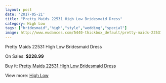 ```yaml
---
layout: post
date: '2017-05-21'
title: "Pretty Maids 22531 High Low Bridesmaid Dress"
category: High Low
tags: ["bridesmaid","high","style","wedding","special"]
image: http://www.eudances.com/5440-thickbox_default/pretty-maids-22531-high-low-bridesmaid-dress.jpg
---
```

Pretty Maids 22531 High Low Bridesmaid Dress

On Sales: **$228.99**
<a href="https://www.eudances.com/en/high-low/1860-pretty-maids-22531-high-low-bridesmaid-dress.html"><amp-img layout="responsive" width="600" height="600" src="//www.eudances.com/5440-thickbox_default/pretty-maids-22531-high-low-bridesmaid-dress.jpg" alt="Pretty Maids 22531 High Low Bridesmaid Dress 0" /></a>
<a href="https://www.eudances.com/en/high-low/1860-pretty-maids-22531-high-low-bridesmaid-dress.html"><amp-img layout="responsive" width="600" height="600" src="//www.eudances.com/5441-thickbox_default/pretty-maids-22531-high-low-bridesmaid-dress.jpg" alt="Pretty Maids 22531 High Low Bridesmaid Dress 1" /></a>

Buy it: [Pretty Maids 22531 High Low Bridesmaid Dress](https://www.eudances.com/en/high-low/1860-pretty-maids-22531-high-low-bridesmaid-dress.html "Pretty Maids 22531 High Low Bridesmaid Dress")

View more: [High Low](https://www.eudances.com/en/20-high-low "High Low")